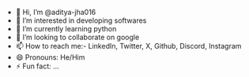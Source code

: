 - 👋 Hi, I’m @aditya-jha016
- 👀 I’m interested in developing softwares
- 🌱 I’m currently learning python
- 💞️ I’m looking to collaborate on google
- 📫 How to reach me:- LinkedIn, Twitter, X, Github, Discord, Instagram
- 😄 Pronouns: He/Him
- ⚡ Fun fact: ...

<!---
aditya-jha016/aditya-jha016 is a ✨ special ✨ repository because its `README.md` (this file) appears on your GitHub profile.
You can click the Preview link to take a look at your changes.
--->
